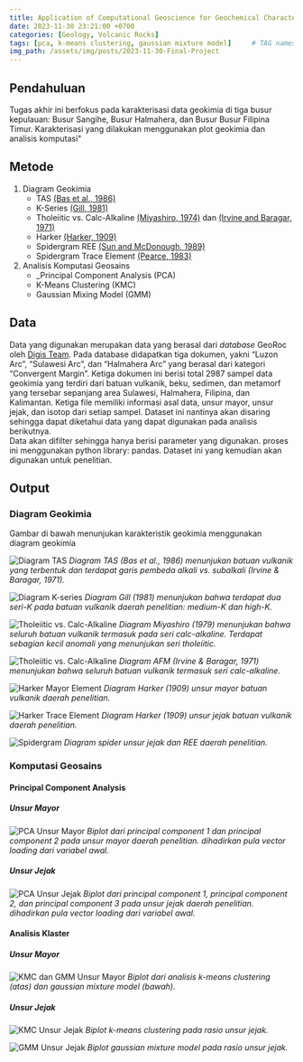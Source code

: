 ```yaml
---
title: Application of Computational Geoscience for Geochemical Characterization of Subduction Zone Volcanic Rocks
date: 2023-11-30 23:21:00 +0700
categories: [Geology, Volcanic Rocks]
tags: [pca, k-means clustering, gaussian mixture model]     # TAG names should always be lowercase
img_path: /assets/img/posts/2023-11-30-Final-Project
---
```


## Pendahuluan
Tugas akhir ini berfokus pada karakterisasi data geokimia di tiga busur kepulauan: Busur Sangihe, Busur Halmahera, dan Busur Busur Filipina Timur. Karakterisasi yang dilakukan menggunakan plot geokimia dan analisis komputasi"

## Metode
1. Diagram Geokimia
   - TAS [(Bas et al., 1986)](https://doi.org/10.1093/petrology/27.3.745)
   - K-Series [(Gill, 1981)](https://doi.org/10.1007/978-3-642-68012-0)
   - Tholeiitic vs. Calc-Alkaline [(Miyashiro, 1974)](https://doi.org/10.2475/ajs.274.4.321) dan [(Irvine and Baragar, 1971)](https://doi.org/10.1139/e71-055.1)
   - Harker [(Harker, 1909)](https://archive.org/details/naturalhistoryof00harkuoft/mode/2up)
   - Spidergram REE [(Sun and McDonough, 1989)](https://doi.org/10.1144/GSL.SP.1989.042.01.19)
   - Spidergram Trace Element [(Pearce, 1983)](https://www.researchgate.net/publication/247434731_Role_of_the_sub-continental_lithosphere_in_magma_genesis_at_active_continental_margin)
2. Analisis Komputasi Geosains
   -  _Principal Component Analysis (PCA)
   -  K-Means Clustering (KMC)
   -  Gaussian Mixing Model (GMM)  

## Data
Data yang digunakan merupakan data yang berasal dari _database_ GeoRoc oleh [Digis Team](https://georoc.mpch-mainz.gwdg.de/georoc/). Pada database didapatkan tiga dokumen, yakni “Luzon Arc”, “Sulawesi Arc”, dan “Halmahera Arc” yang berasal dari kategori “Convergent Margin”. Ketiga dokumen ini berisi total 2987 sampel data geokimia yang terdiri dari batuan vulkanik, beku, sedimen, dan metamorf yang tersebar sepanjang area Sulawesi, Halmahera, Filipina, dan Kalimantan. Ketiga file memiliki informasi asal data, unsur mayor, unsur jejak, dan isotop dari setiap sampel. Dataset ini nantinya akan disaring sehingga dapat diketahui data yang dapat digunakan pada analisis berikutnya.  
Data akan difilter sehingga hanya berisi parameter yang digunakan. proses ini menggunakan python library: pandas. Dataset ini yang kemudian akan digunakan untuk penelitian.

## Output
### Diagram Geokimia 
Gambar di bawah menunjukan karakteristik geokimia menggunakan diagram geokimia

![Diagram TAS](TAS.jpg)
_Diagram TAS (Bas et al., 1986) menunjukan batuan vulkanik yang terbentuk dan terdapat garis pembeda alkali vs. subalkali (Irvine & Baragar, 1971)._

![Diagram K-series](k-series.png)
_Diagram Gill (1981) menunjukan bahwa terdapat dua seri-K pada batuan vulkanik daerah penelitian: medium-K dan high-K._

![Tholeiitic vs. Calc-Alkaline](miyashiro.png)
_Diagram Miyashiro (1979) menunjukan bahwa seluruh batuan vulkanik termasuk pada seri calc-alkaline. Terdapat sebagian kecil anomali yang menunjukan seri tholeiitic._

![Tholeiitic vs. Calc-Alkaline](afm.png)
_Diagram AFM (Irvine & Baragar, 1971) menunjukan bahwa seluruh batuan vulkanik termasuk seri calc-alkaline._

![Harker Mayor Element](harker_mayor.png)
_Diagram Harker (1909) unsur mayor batuan vulkanik daerah penelitian._

![Harker Trace Element](harker_trace.png)
_Diagram Harker (1909) unsur jejak batuan vulkanik daerah penelitian._

![Spidergram](spider.png)
_Diagram spider unsur jejak dan REE daerah penelitian._


### Komputasi Geosains
#### Principal Component Analysis
##### Unsur Mayor

![PCA Unsur Mayor](major_pca.png)
_Biplot dari principal component 1 dan principal component 2 pada unsur mayor daerah penelitian. dihadirkan pula vector loading dari variabel awal._

##### Unsur Jejak

![PCA Unsur Jejak](trace_pca.png)
_Biplot dari principal component 1, principal component 2, dan principal component 3 pada unsur jejak daerah penelitian. dihadirkan pula vector loading dari variabel awal._

#### Analisis Klaster
##### Unsur Mayor

![KMC dan GMM Unsur Mayor](major_kmc_gmm.png)
_Biplot dari analisis k-means clustering (atas) dan gaussian mixture model (bawah)._

##### Unsur Jejak

![KMC Unsur Jejak](trace_kmc.png)
_Biplot k-means clustering pada rasio unsur jejak._

![GMM Unsur Jejak](trace_gmm.png)
_Biplot gaussian mixture model pada rasio unsur jejak._


